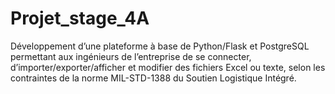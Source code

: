 # Projet_stage_4A
Développement d’une plateforme à base de Python/Flask et PostgreSQL permettant aux ingénieurs de l’entreprise de se connecter, d’importer/exporter/afficher et modifier des fichiers Excel ou texte, selon les contraintes de la norme MIL-STD-1388 du Soutien Logistique Intégré.
